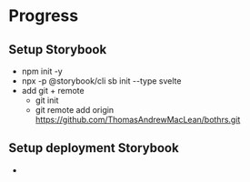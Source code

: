 # Progress

## Setup Storybook
- npm init -y
- npx -p @storybook/cli sb init --type svelte
- add git + remote
    - git init
    - git remote add origin https://github.com/ThomasAndrewMacLean/bothrs.git

## Setup deployment Storybook
- 